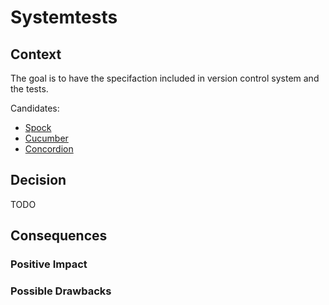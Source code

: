 # Systemtests

## Context
The goal is to have the specifaction included in version control system and the tests.

Candidates:
* [Spock](http://www.spockframework.org)
* [Cucumber](https://cucumber.io)
* [Concordion](https://concordion.org)

## Decision
TODO

## Consequences

### Positive Impact

### Possible Drawbacks

